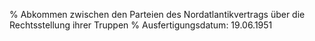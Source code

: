 % Abkommen zwischen den Parteien des Nordatlantikvertrags über die Rechtsstellung ihrer Truppen
% Ausfertigungsdatum: 19.06.1951
 